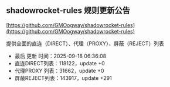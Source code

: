 ## shadowrocket-rules 规则更新公告

[https://github.com/GMOogway/shadowrocket-rules](https://github.com/GMOogway/shadowrocket-rules)

提供全面的直连（DIRECT）、代理（PROXY）、屏蔽（REJECT）列表
- 最后 更新 时间：2025-09-18 06:36:08
- 直连DIRECT列表：118122，update +0
- 代理PROXY 列表：31662，update +0
- 屏蔽REJECT列表：143917，update +291